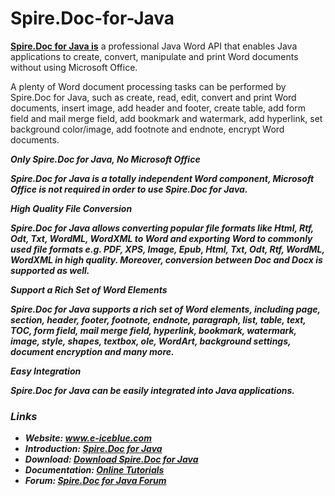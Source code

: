 # Spire.Doc-for-Java

<b><a href=https://www.e-iceblue.com/Introduce/doc-for-java.html>Spire.Doc for Java is</a></b> a professional Java Word API that enables Java applications to create, convert, manipulate and print Word documents without using Microsoft Office.

A plenty of Word document processing tasks can be performed by Spire.Doc for Java, such as create, read, edit, convert and print Word documents, insert image, add header and footer, create table, add form field and mail merge field, add bookmark and watermark, add hyperlink, set background color/image, add footnote and endnote, encrypt Word documents.

<i><b>Only Spire.Doc for Java, No Microsoft Office

Spire.Doc for Java is a totally independent Word component, Microsoft Office is not required in order to use Spire.Doc for Java.

<i><b>High Quality File Conversion

Spire.Doc for Java allows converting popular file formats like Html, Rtf, Odt, Txt, WordML, WordXML to Word and exporting Word to commonly used file formats e.g. PDF, XPS, Image, Epub, Html, Txt, Odt, Rtf, WordML, WordXML in high quality. Moreover, conversion between Doc and Docx is supported as well.

<i><b>Support a Rich Set of Word Elements

Spire.Doc for Java supports a rich set of Word elements, including page, section, header, footer, footnote, endnote, paragraph, list, table, text, TOC, form field, mail merge field, hyperlink, bookmark, watermark, image, style, shapes, textbox, ole, WordArt, background settings, document encryption and many more.

<i><b>Easy Integration

Spire.Doc for Java can be easily integrated into Java applications.

<h3>Links</h3>
<ul>
  <li>Website: <a href="https://www.e-iceblue.com/">www.e-iceblue.com</a></li>
  <li>Introduction: <a href="https://www.e-iceblue.com/Introduce/doc-for-java.html">Spire.Doc for Java</a></li>
  <li>Download: <a href="https://www.e-iceblue.com/Download/doc-for-java.html">Download Spire.Doc for Java</a></li>
  <li>Documentation: <a href="https://www.e-iceblue.com/Tutorials/Java/Spire.Doc-for-Java/Program-Guide/Spire.Doc-Program-Guide-Content-for-Java.html">Online Tutorials</a></li>
  <li>Forum: <a href="https://www.e-iceblue.com/forum/spire-pdf-f7.html">Spire.Doc for Java Forum</a></li>
</ul>


